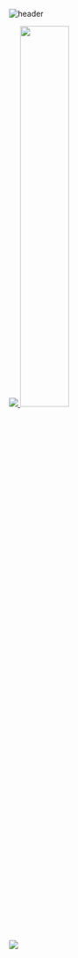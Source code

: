![header](https://capsule-render.vercel.app/api?type=wave&color=timeGradient&height=300&section=header&text=JeongKwanho&fontSize=90&animation=fadeIn&fontColor=d6ace6&fontAlignY=10)

<a href="s">
  <img src="https://github-readme-stats.vercel.app/api/top-langs/?username=JeongKwanho&exclude_repo=JeongKwanho.github.io&layout=compact&theme=tokyonight" />
</a>
<a href="s">
  <img src="https://github-readme-stats.vercel.app/api?username=JeongKwanho&theme=tokyonight&show_icons=true" width="42%" />
</a>

![](https://github-profile-summary-cards.vercel.app/api/cards/profile-details?username=JeongKwanho&theme=nord_dark)

<!--
**JeongKwanho/JeongKwanho** is a ✨ _special_ ✨ repository because its `README.md` (this file) appears on your GitHub profile.

Here are some ideas to get you started:

- 🔭 I’m currently working on ...
- 🌱 I’m currently learning ...
- 👯 I’m looking to collaborate on ...
- 🤔 I’m looking for help with ...
- 💬 Ask me about ...
- 📫 How to reach me: ...
- 😄 Pronouns: ...
- ⚡ Fun fact: ...
-->
